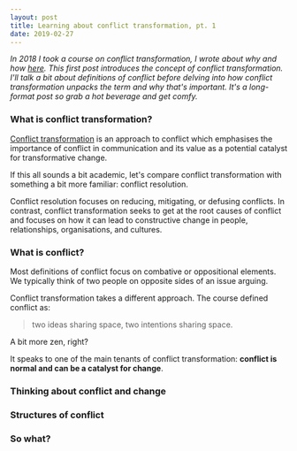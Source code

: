```yaml
---
layout: post
title: Learning about conflict transformation, pt. 1
date: 2019-02-27
---
```


_In 2018 I took a course on conflict transformation, I wrote about why and how [here](). This first post introduces the concept of conflict transformation. I'll talk a bit about definitions of conflict before delving into how conflict transformation unpacks the term and why that's important. It's a long-format post so grab a hot beverage and get comfy._

### What is conflict transformation?

[Conflict transformation](https://en.wikipedia.org/wiki/Conflict_transformation) is an approach to conflict which emphasises the importance of conflict in communication and its value as a potential catalyst for transformative change. 

If this all sounds a bit academic, let's compare conflict transformation with something a bit more familiar: conflict resolution.  

Conflict resolution focuses on reducing, mitigating, or defusing conflicts. In contrast, conflict transformation seeks to get at the root causes of conflict and focuses on how it can lead to constructive change in people, relationships, organisations, and cultures.

### What is conflict?

Most definitions of conflict focus on combative or oppositional elements. We typically think of two people on opposite sides of an issue arguing. 

Conflict transformation takes a different approach. The course defined conflict as:

 > two ideas sharing space, two intentions sharing space.

A bit more zen, right? 

It speaks to one of the main tenants of conflict transformation: **conflict is normal and can be a catalyst for change**.

### Thinking about conflict and change

### Structures of conflict

### So what?

